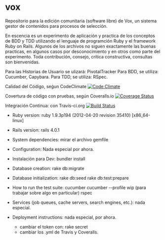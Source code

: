 vox
===

Repositorio para la edición comunitaria (software libre) de Vox, un sistema gestor de contenidos para procesos de selección.

En escencia es un experimento de aplicación y practica de los conceptos de BDD y TDD utilizando el lenguaje de programción Ruby y el framework Ruby on Rails.
Algunos de los archivos no siguen exactamente las buenas practicas, en algunos casos por desconocimiento y en otros como parte del experimento.
Toda contribución, consejo, critica constructiva, consultas son bienvenidas.


Para las Historias de Usuario se ulizará: PivotalTracker
Para BDD, se utiliza: Cucumber, Capybara.
Para TDD, se utiliza: RSpec.


Calidad del Código, seǵun CodeClimate
[![Code Climate](https://codeclimate.com/github/matiasmasca/vox.png)](https://codeclimate.com/github/matiasmasca/vox)

Covertura de código con pruebas, según Coveralls.io
[![Coverage Status](https://coveralls.io/repos/matiasmasca/vox/badge.png)](https://coveralls.io/r/matiasmasca/vox)

Integración Continua: con Travis-ci.org
[![Build Status](https://travis-ci.org/matiasmasca/vox.svg?branch=master)](https://travis-ci.org/matiasmasca/vox)


* Ruby version:
  ruby 1.9.3p194 (2012-04-20 revision 35410) [x86_64-linux]

* Rails version:
  rails 4.0.1

* System dependencies:
 mirar el archivo gemfile

* Configuration:
  Nada especial por ahora.

* Instalación para Dev:
 bundler install

* Database creation:
  rake db:migrate

* Database initialization:
  rake db:seed 
  rake db:test:prepare

* How to run the test suite:
  cucumber
  cucumber --profile wip (para trabajar sobre algo en particular)
  rspec

* Services (job queues, cache servers, search engines, etc.):
  nada especial.

* Deployment instructions:
  nada especial, por ahora.
  - cambiar el token con: rake secret
  - cambiar los .yml de Travis y Coveralls. 
